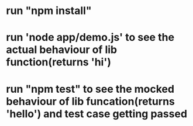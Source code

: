 # run "npm install"
# run  'node app/demo.js' to see the actual behaviour of lib function(returns 'hi')
# run "npm test" to see the mocked behaviour of lib funcation(returns 'hello') and test case getting passed
